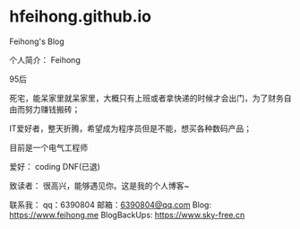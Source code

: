# hfeihong.github.io
Feihong's Blog

个人简介：
Feihong

95后

死宅，能呆家里就呆家里，大概只有上班或者拿快递的时候才会出门，为了财务自由而努力赚钱搬砖；

IT爱好者，整天折腾，希望成为程序员但是不能，想买各种数码产品；

目前是一个电气工程师

爱好：
coding
DNF(已退)

致读者：
很高兴，能够遇见你。这是我的个人博客~

联系我：
qq：6390804
邮箱：6390804@qq.com
Blog: https://www.feihong.me
BlogBackUps: https://www.sky-free.cn
